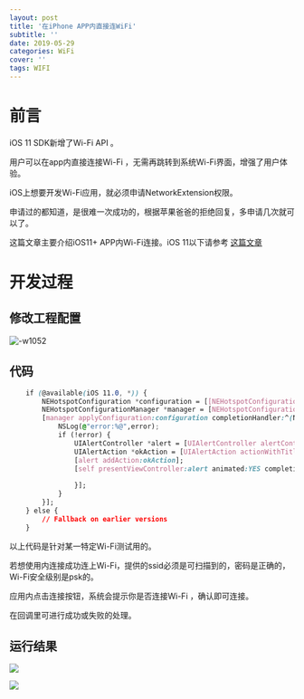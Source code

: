 ```yaml
---
layout: post
title: '在iPhone APP内直接连WiFi'
subtitle: ''
date: 2019-05-29
categories: WiFi
cover: ''
tags: WIFI
---
```


# 前言

iOS 11 SDK新增了Wi-Fi API 。

用户可以在app内直接连接Wi-Fi ，无需再跳转到系统Wi-Fi界面，增强了用户体验。

iOS上想要开发Wi-Fi应用，就必须申请NetworkExtension权限。

申请过的都知道，是很难一次成功的，根据苹果爸爸的拒绝回复，多申请几次就可以了。

这篇文章主要介绍iOS11+ APP内Wi-Fi连接。iOS 11以下请参考 [这篇文章](https://www.jianshu.com/p/00f6f4bb7a75)

# 开发过程

## 修改工程配置

![-w1052](../../../assets/img/15591100210392/15591102472885.jpg)



## 代码
```css
    if (@available(iOS 11.0, *)) {
        NEHotspotConfiguration *configuration = [[NEHotspotConfiguration alloc] initWithSSID:@"wuxiaomingdeiMac" passphrase:@"xiaoming"isWEP:NO];
        NEHotspotConfigurationManager *manager = [NEHotspotConfigurationManager sharedManager];
        [manager applyConfiguration:configuration completionHandler:^(NSError * _Nullable error) {
            NSLog(@"error:%@",error);
            if (!error) {
                UIAlertController *alert = [UIAlertController alertControllerWithTitle:@"" message:@"连接成功" preferredStyle:UIAlertControllerStyleAlert];
                UIAlertAction *okAction = [UIAlertAction actionWithTitle:@"OK" style:UIAlertActionStyleDefault handler:nil];
                [alert addAction:okAction];
                [self presentViewController:alert animated:YES completion:^{
                    
                }];
            }
        }];
    } else {
        // Fallback on earlier versions
    }
```
以上代码是针对某一特定Wi-Fi测试用的。

若想使用内连接成功连上Wi-Fi，提供的ssid必须是可扫描到的，密码是正确的，Wi-Fi安全级别是psk的。

应用内点击连接按钮，系统会提示你是否连接Wi-Fi ，确认即可连接。

在回调里可进行成功或失败的处理。

## 运行结果

![](../../../assets/img/15591100210392/15591103088839.jpg)



![](../../../assets/img/15591100210392/15591103230821.jpg)

